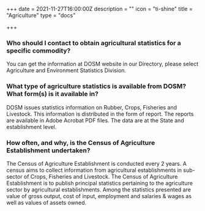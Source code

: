 +++
date = 2021-11-27T16:00:00Z
description = ""
icon = "ti-shine"
title = "Agriculture"
type = "docs"

+++
### Who should I contact to obtain agricultural statistics for a specific commodity?
You can get the information at DOSM website in our Directory, please select Agriculture and Environment Statistics Division.
 
### What type of agriculture statistics is available from DOSM? What form(s) is it available in?
DOSM issues statistics information on Rubber, Crops, Fisheries and Livestock. This information is distributed in the form of report. The reports are available in Adobe Acrobat PDF files. The data are at the State and establishment level.
 
### How often, and why, is the Census of Agriculture Establishment undertaken?
The Census of Agriculture Establishment is conducted every 2 years. A census aims to collect information from agricultural establishments in sub-sector of Crops, Fisheries and Livestock. The Census of Agriculture Establishment is to publish principal statistics pertaining to the agriculture sector by agricultural establishments. Among the statistics presented are value of gross output, cost of input, employment and salaries & wages as well as values of assets owned.